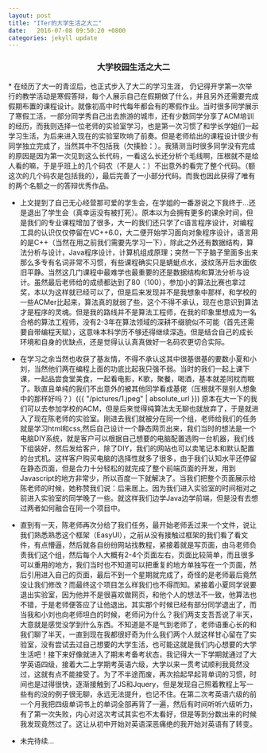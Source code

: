 ```yaml
---
layout: post
title: "ITer的大学生活之大二"
date:   2016-07-08 09:50:20 +0800
categories: jekyll update
---
```



<center>
<h3>大学校园生活之大二</h3>
</center>
*   在经历了大一的青涩后，也正式步入了大二的学习生涯， 仍记得开学第一次举行的教学活动是寒假答辩，每个人展示自己在假期做了什么，并且另外还需要完成假期布置的课程设计。就像初高中时代每年都会有的寒假作业。当时很多同学展示了寒假工活，一部分同学秀自己出去旅游的城市，还有少数同学分享了ACM培训的经历，而我则选择一位老师的实验室学习，也是第一次习惯了和学长学姐们一起学习生活，为后来进入现在的实验室吹响了前奏。但是老师给出的课程设计很少有同学独立完成了，当然其中不包括我（欠揍脸：）。我猜测当时很多同学没有完成的原因是因为第一次见到这么长代码，一看这么长还分析个毛线啊，压根就不是给人看的嘛，于是乎班上的几个码农（不是人：）不出意外的看完了整个代码。（额这次的几个码农是包括我的），最后完善了一小部分代码。而我也因此获得了唯有的两个名额之一的答辩优秀作品。
    
*   上文提到了自己无心经营那可爱的学生会，在学姐的一番游说之下我终于...还是退出了学生会（真幸运没有被打死）。原本以为会拥有更多的课余时间，但是我们的专业课程增加了很多，大一的我们还只学了c语言程序设计，对编程工具的认识仅仅停留在VC++6.0，大二便开始学习面向对象程序设计，语言用的是C++（当然在用之前我们需要先学习一下），除此之外还有数据结构，算法分析与设计，Java程序设计，计算机组成原理；突然一下子脑子里面多出来那么多专有名词非常不习惯，有些课程确实只是蜻蜓点水，波纹荡开后水面依旧平静。当然这几门课程中最难学也最重要的还是数据结构和算法分析与设计。虽然最后老师给的成绩都达到了80（100），参加小的算法比赛也拿过奖，本以为这样就已经可以了，但是后来发现并不是我想象中那样，和学校的一些ACMer比起来，算法真的就弱了些，这个不得不承认，现在也意识到算法才是程序的灵魂。但是我的路线并不是算法工程师，在我的印象里想成为一名合格的算法工程师，没有2-3年在算法领域的深耕不缀貌似不可能（首先还需要自带编程天赋），这意味本科学历不够还得继续深造。但是结合自己的成长环境和自身的优缺点，还是觉得认认真真做好一名码农更切合实际。

*   在学习之余当然也收获了基友情，不得不承认这其中很基很基的要数小夏和小刘，当然他们两在编程上面的功底比起我只强不弱。当时的我们一起上课下课，一起品尝食堂美食，一起看电影，K歌，聚餐，喝酒，基本就差同枕而眠了。耿直且单纯的我们不出意外的被其他同学看成基佬（压根就不是别人想象中的那样好吗？）({{ "/pictures/1.jpeg" | absolute_url }})
原本在大一下的我们可以去参加学校的ACM，但是后来觉得纯算法太无聊也就放弃了，于是就进入了现在陈老师的实验室。刚进去我们就被分在同一个组，老师给我们的任务就是学习html和css,然后自己设计一个静态网页出来，我们当时的想法是一个电脑DIY系统，就是客户可以根据自己想要的电脑配置选购一台机器，我们线下组装好，然后发给客户，除了DIY，我们的网站也可以卖笔记本和默认配置的台式机。这样客户购买电脑的选择性就多了很多，由于我们认知水平还停留在静态页面，但是合力十分轻松的就完成了整个前端页面的开发，用到Javascript的地方非常少，所以百度一下就解决了。当我们把整个页面展示给陈老师的时候，她称赞我们说：后来居上。因为我们进入实验室的时间相对之前进入实验室的同学晚了一些。就这样我们边学Java边学前端，但是没有去想过两者如何融合在同一个项目中。

*   直到有一天，陈老师再次分给了我们任务，最开始老师丢过来一个文件，说让我们熟悉熟悉这个框架（EasyUI），之前从没有接触过框架的我们看了看文件，有点懵逼，然后就各自纷纷网站找教程，紧接着就是写页面，由马老师负责我们这个组，然后每个人大概有2-4个页面左右，页面比较简单，而且很多可以重用的地方，我们当时也不知道可以把重复的地方单独写在一个页面，然后引用进入自己的页面，最后不到一个星期就完成了，奇怪的是老师最后竟然没让我们修改？而最终这个项目怎么样我们也不得而知。紧接着小夏同学说要退出实验室，因为他并不是很喜欢做网页，和他个人的想法不一致，他算法也不错，于是老师便答应了让他退出。其实那个时候已经有部分同学退出了，而当我和小刘也向老师坦白的时候，老师问为什么？我们两支支吾吾说了半天，大意就是感觉没学到什么东西。不知道是不是气到老师了，老师语重心长的和我们聊了半天，一直到现在我都很好奇为什么我们两个人就这样甘心留在了实验室，没有尝试去过自己想要的大学生活，也可能这就是我们内心想要的大学生活吧！接下来好像就进入了期末考备考状态，我记得大一下学期就通过了大学英语四级，接着大二上学期考英语六级，大学以来一贯考试顺利我竟然没过，这就有点不能接受了。为了不半途而废，再次拾起早起背单词的习惯，时间也是过得很快，逐渐接触到了JS和Jquery，但是发现自己照着教程上写一些有的没的例子很无聊，永远无法提升，也记不住。在第二次考英语六级的前一个月我把四级单词书上的单词全部再背了一遍，然后有时间听听六级听力，有了第一次失败，内心对这次考试其实也不太看好，但是等到分数出来的时候我发现竟然过了。这让从初中开始对英语深恶痛绝的我开始对英语有了转变。
   
*   未完待续...  
  



